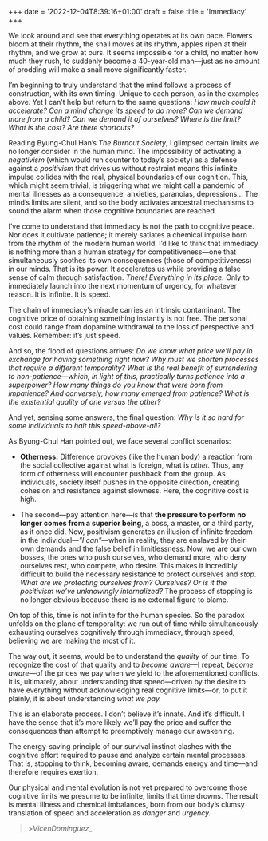+++
date = '2022-12-04T8:39:16+01:00'
draft = false
title = 'Immediacy'
+++

We look around and see that everything operates at its own pace. Flowers bloom at their rhythm, the snail moves at its rhythm, apples ripen at their rhythm, and we grow at ours. It seems impossible for a child, no matter how much they rush, to suddenly become a 40-year-old man—just as no amount of prodding will make a snail move significantly faster.  

I’m beginning to truly understand that the mind follows a process of construction, with its own timing. Unique to each person, as in the examples above. Yet I can’t help but return to the same questions: *How much could it accelerate? Can a mind change its speed to do more? Can we demand more from a child? Can we demand it of ourselves? Where is the limit? What is the cost? Are there shortcuts?*  

Reading Byung-Chul Han’s *The Burnout Society*, I glimpsed certain limits we no longer consider in the human mind. The impossibility of activating a *negativism* (which would run counter to today’s society) as a defense against a *positivism* that drives us without restraint means this infinite impulse collides with the real, physical boundaries of our cognition. This, which might seem trivial, is triggering what we might call a pandemic of mental illnesses as a consequence: anxieties, paranoias, depressions... The mind’s limits are silent, and so the body activates ancestral mechanisms to sound the alarm when those cognitive boundaries are reached.  

I’ve come to understand that immediacy is not the path to cognitive peace. Nor does it cultivate patience; it merely satiates a chemical impulse born from the rhythm of the modern human world. I’d like to think that immediacy is nothing more than a human strategy for competitiveness—one that simultaneously soothes its own consequences (those of competitiveness) in our minds. That is its power. It accelerates us while providing a false sense of calm through satisfaction. *There! Everything in its place.* Only to immediately launch into the next momentum of urgency, for whatever reason. It is infinite. It is speed.  

The chain of immediacy’s miracle carries an intrinsic contaminant. The cognitive price of obtaining something instantly is not free. The personal cost could range from dopamine withdrawal to the loss of perspective and values. Remember: it’s just speed.  

And so, the flood of questions arrives: *Do we know what price we’ll pay in exchange for having something right now? Why must we shorten processes that require a different temporality? What is the real benefit of surrendering to non-patience—which, in light of this, practically turns patience into a superpower? How many things do you know that were born from impatience? And conversely, how many emerged from patience? What is the existential quality of one versus the other?*  

And yet, sensing some answers, the final question: *Why is it so hard for some individuals to halt this speed-above-all?*  

As Byung-Chul Han pointed out, we face several conflict scenarios:  

- **Otherness.** Difference provokes (like the human body) a reaction from the social collective against what is foreign, what is *other.* Thus, any form of otherness will encounter pushback from the group. As individuals, society itself pushes in the opposite direction, creating cohesion and resistance against slowness. Here, the cognitive cost is high.  

- The second—pay attention here—is that **the pressure to perform no longer comes from a superior being**, a boss, a master, or a third party, as it once did. Now, positivism generates an illusion of infinite freedom in the individual—*"I can"*—when in reality, they are enslaved by their own demands and the false belief in limitlessness. Now, we are our own bosses, the ones who push ourselves, who demand more, who deny ourselves rest, who compete, who desire. This makes it incredibly difficult to build the necessary resistance to protect ourselves and *stop.* *What are we protecting ourselves from? Ourselves? Or is it the positivism we’ve unknowingly internalized?* The process of stopping is no longer obvious because there is no external figure to blame.  

On top of this, time is not infinite for the human species. So the paradox unfolds on the plane of temporality: we run out of time while simultaneously exhausting ourselves cognitively through immediacy, through speed, believing we are making the most of it.  

The way out, it seems, would be to understand the *quality* of our time. To recognize the cost of that quality and to *become aware*—I repeat, *become aware*—of the prices we pay when we yield to the aforementioned conflicts. It is, ultimately, about understanding that speed—driven by the desire to have everything without acknowledging real cognitive limits—or, to put it plainly, it is about understanding *what we pay.*  

This is an elaborate process. I don’t believe it’s innate. And it’s difficult. I have the sense that it’s more likely we’ll pay the price and suffer the consequences than attempt to preemptively manage our awakening.  

The energy-saving principle of our survival instinct clashes with the cognitive effort required to pause and analyze certain mental processes. That is, stopping to think, becoming aware, demands energy and time—and therefore requires exertion.  

Our physical and mental evolution is not yet prepared to overcome those cognitive limits we presume to be infinite, limits that time drowns. The result is mental illness and chemical imbalances, born from our body’s clumsy translation of speed and acceleration as *danger* and *urgency.*  

> \>*VicenDominguez*_

